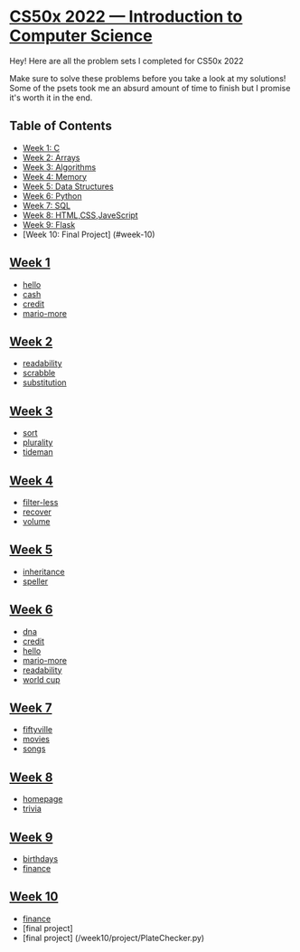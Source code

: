 # [CS50x 2022 — Introduction to Computer Science](cs50.harvard.edu/x)

Hey! Here are all the problem sets I completed for CS50x 2022

Make sure to solve these problems before you take a look at my solutions! Some of the psets took me an absurd amount of time to finish but I promise it's worth it in the end.

## Table of Contents

- [Week 1: C](#week-1)
- [Week 2: Arrays](#week-2)
- [Week 3: Algorithms](#week-3)
- [Week 4: Memory](#week-4)
- [Week 5: Data Structures](#week-5)
- [Week 6: Python](#week-6)
- [Week 7: SQL](#week-7)
- [Week 8: HTML,CSS,JaveScript](#week-8)
- [Week 9: Flask](#week-9)
- [Week 10: Final Project] (#week-10)

## [Week 1](/week1)
- [hello](/week1/hello/hello.c)
- [cash](/week1/cash/cash.c)
- [credit](/week1/credit/credit.c)
- [mario-more](week1/mario-more/mario.c)

## [Week 2](/week2)
- [readability](/week2/readability/readability.c)
- [scrabble](/week2/scrabble/scrabble.c)
- [substitution](/week2/substitution/substitution.c)

## [Week 3](/week3)
- [sort](/week3/sort/answers.txt)
- [plurality](/week3/plurality/plurality.c)
- [tideman](/week3/tideman/tideman.c)

## [Week 4](/week4)
- [filter-less](/week4/filter-less/filter.c)
- [recover](/week4/recover/recover.c)
- [volume](/week4/volume/volume.c)

## [Week 5](/week5)
- [inheritance](/week5/inheritance/inheritance.c)
- [speller](/week5/speller/speller.c)

## [Week 6](/week6)
- [dna](/week6/dna/dna.py)
- [credit](/week6/sentimental-credit/credit.py)
- [hello](/week6/sentimental-hello/hello.py)
- [mario-more](/week6/sentimental-mario-more/mario.py)
- [readability](/week6/sentimental-readability/readability.py)
- [world cup](/week6/world-cup/tournament.py)

## [Week 7](/week7)
- [fiftyville](/week7/fiftyville)
- [movies](/week7/movies)
- [songs](/week6/songs)

## [Week 8](/week8)
- [homepage](/week8/homepage)
- [trivia](/week8/trivia)

## [Week 9](/week9)
- [birthdays](/birthdays)
- [finance](/finance)

## [Week 10](/week10)
- [finance](/finance)
- [final project]
- [final project] (/week10/project/PlateChecker.py)
